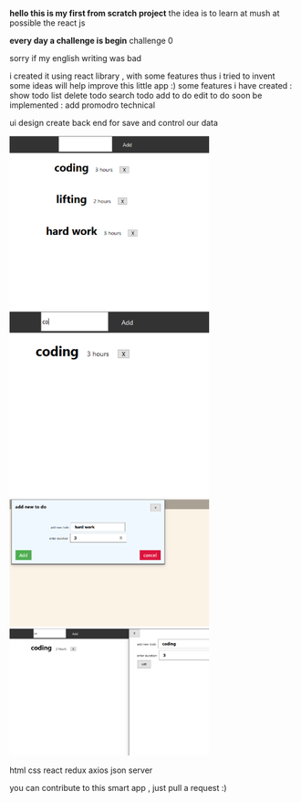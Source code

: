 **hello  this is my first from scratch project** 
the idea is to learn at mush at possible the react js

**every day a challenge is begin**
challenge 0

sorry if my english writing was bad 

i created it using react library , with some features thus i tried to invent 
some ideas will help improve this little app :)
some features i have created :
show todo list 
delete todo 
search todo
add to do
edit to do
soon be implemented :
add promodro technical 

ui design 
create back end for save and control our data
<p >
  <img src="./public/Capture1.PNG" width="350"  >
  <img src="./public/Captur2.PNG" width="350"  >
   <img src="./public/Caure.PNG" width="350"  >
   <img src="./public/Cure.PNG" width="350" >


</p>

 
html 
css
react 
redux 
axios
json server

you can contribute to this smart app , just pull a request :)


